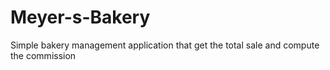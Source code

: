 # Meyer-s-Bakery
Simple bakery management application that get the total sale and compute the commission 
